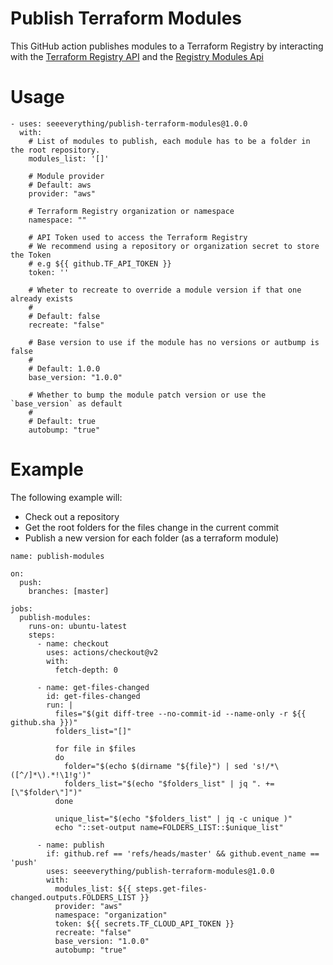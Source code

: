 # Publish Terraform Modules 

This GitHub action publishes modules to a Terraform Registry by interacting with the [Terraform Registry API](https://www.terraform.io/docs/registry/api.html) and the [Registry Modules Api](https://www.terraform.io/docs/cloud/api/modules.html)

# Usage 

```
- uses: seeeverything/publish-terraform-modules@1.0.0
  with:
    # List of modules to publish, each module has to be a folder in the root repository. 
    modules_list: '[]'

    # Module provider
    # Default: aws
    provider: "aws"

    # Terraform Registry organization or namespace     
    namespace: ""

    # API Token used to access the Terraform Registry
    # We recommend using a repository or organization secret to store the Token
    # e.g ${{ github.TF_API_TOKEN }}
    token: ''

    # Wheter to recreate to override a module version if that one already exists
    #
    # Default: false
    recreate: "false"

    # Base version to use if the module has no versions or autbump is false
    #
    # Default: 1.0.0
    base_version: "1.0.0"

    # Whether to bump the module patch version or use the `base_version` as default
    #
    # Default: true
    autobump: "true"
```

# Example

The following example will:
- Check out a repository
- Get the root folders for the files change in the current commit
- Publish a new version for each folder (as a terraform module)

```
name: publish-modules

on:
  push:
    branches: [master]

jobs: 
  publish-modules:    
    runs-on: ubuntu-latest
    steps:
      - name: checkout
        uses: actions/checkout@v2
        with:
          fetch-depth: 0

      - name: get-files-changed
        id: get-files-changed
        run: |
          files="$(git diff-tree --no-commit-id --name-only -r ${{ github.sha }})"
          folders_list="[]"

          for file in $files
          do  
            folder="$(echo $(dirname "${file}") | sed 's!/*\([^/]*\).*!\1!g')"
            folders_list="$(echo "$folders_list" | jq ". += [\"$folder\"]")"
          done

          unique_list="$(echo "$folders_list" | jq -c unique )"
          echo "::set-output name=FOLDERS_LIST::$unique_list"

      - name: publish
        if: github.ref == 'refs/heads/master' && github.event_name == 'push'
        uses: seeeverything/publish-terraform-modules@1.0.0
        with:
          modules_list: ${{ steps.get-files-changed.outputs.FOLDERS_LIST }}
          provider: "aws"
          namespace: "organization"
          token: ${{ secrets.TF_CLOUD_API_TOKEN }}
          recreate: "false"
          base_version: "1.0.0"
          autobump: "true"
```
